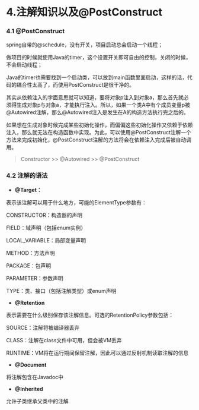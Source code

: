 # 4.注解知识以及@PostConstruct

### 4.1 @PostConstruct

spring自带的@schedule，没有开关，项目启动总会启动一个线程；

做项目的时候就使用Java的timer，这个设置开关即可自由的控制，关闭的时候，不会启动线程；

Java的timer也需要找到一个启动类，可以放到main函数里面启动，这样的话，代码的耦合性太高了，而使用PostConstruct是很干净的。

其实从依赖注入的字面意思就可以知道，要将对象p注入到对象a，那么首先就必须得生成对象p与对象a，才能执行注入。所以，如果一个类A中有个成员变量p被@Autowired注解，那么@Autowired注入是发生在A的构造方法执行完之后的。

如果想在生成对象时候完成某些初始化操作，而偏偏这些初始化操作又依赖于依赖注入，那么就无法在构造函数中实现。为此，可以使用@PostConstruct注解一个方法来完成初始化，@PostConstruct注解的方法将会在依赖注入完成后被自动调用。

> Constructor &gt;&gt; @Autowired &gt;&gt; @PostConstruct

### 4.2 注解的语法

* **@Target：**

表示该注解可以用于什么地方，可能的ElementType参数有：

CONSTRUCTOR：构造器的声明

FIELD：域声明（包括enum实例）

LOCAL\_VARIABLE：局部变量声明

METHOD：方法声明

PACKAGE：包声明

PARAMETER：参数声明

TYPE：类、接口（包括注解类型）或enum声明

* **@Retention**

表示需要在什么级别保存该注解信息。可选的RetentionPolicy参数包括：

SOURCE：注解将被编译器丢弃

CLASS：注解在class文件中可用，但会被VM丢弃

RUNTIME：VM将在运行期间保留注解，因此可以通过反射机制读取注解的信息

* **@Document**

将注解包含在Javadoc中

* **@Inherited**

允许子类继承父类中的注解

  




